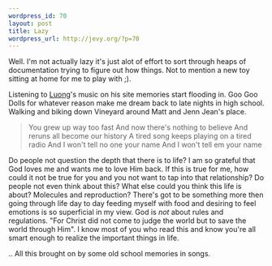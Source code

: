 ```yaml
--- 
wordpress_id: 70
layout: post
title: Lazy
wordpress_url: http://jevy.org/?p=70
---
```

Well.  I'm not actually lazy it's just alot of effort to sort through heaps of documentation trying to figure out how things.  Not to mention a new toy sitting at home for me to play with ;).

Listening to <a href="http://luongsass.blogspot.com/">Luong</a>'s music on his site memories start flooding in.  Goo Goo Dolls for whatever reason make me dream back to late nights in high school.  Walking and biking down Vineyard around Matt and Jenn Jean's place.
<blockquote>You grew up way too fast
And now there's nothing to believe
And reruns all become our history
A tired song keeps playing on a tired radio
And I won't tell no one your name
And I won't tell em your name </blockquote>

Do people not question the depth that there is to life?  I am so grateful that God loves me and wants me to love Him back.  If this is true for me, how could it not be true for you and you not want to tap into that relationship?  Do people not even think about this?  What else could you think this life is about?  Molecules and reproduction?  There's got to be something more then going through life day to day feeding myself with food and desiring to feel emotions is so superficial in my view.  God is _not_ about rules and regulations.  "For Christ did not come to judge the world but to save the world through Him".  I know most of you who read this and know you're all smart enough to realize the important things in life.

.. All this brought on by some old school memories in songs.
